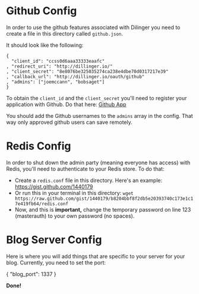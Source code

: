 Github Config
=========

In order to use the github features associated with Dilinger you need to create a file in this directory called `github.json`.

It should look like the following:

    {
      "client_id": "ccss0d6aaa33333eaafc"
    , "redirect_uri": "http://dillinger.io/"
    , "client_secret": "8e8076be325035274ca238e4dbe70d0317217e39"
    , "callback_url": "http://dillinger.io/oauth/github"
    , "admins": ["joemccann", "bobsaget"]
    }    

To obtain the `client_id` and the `client_secret` you'll need to register your application with Github.  Do that here:  [Github App]

You should add the Github usernames to the `admins` array in the config. That way only approved github users can save remotely.


Redis Config
=========

In order to shut down the admin party (meaning everyone has access) with Redis, you'll need to authenticate to your Redis store.  To do that:

* Create a `redis.conf` file in this directory. Here's an example: https://gist.github.com/1440179
* Or run this in your terminal in this directory: `wget https://raw.github.com/gist/1440179/b8204bbf8f2db5e20393740c173e1c17e419fb64/redis.conf`
* Now, and this is **important,** change the temporary password on line 123 (masterauth) to your own password (no spaces).


Blog Server Config
=========

Here is where you will add things that are specific to your server for your blog.  Currently, you need to set the port:

  {
    "blog_port": 1337
  }


**Done!**


  [Github App]: https://github.com/account/applications/new
